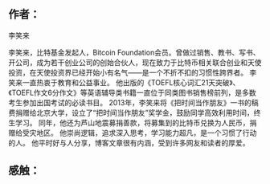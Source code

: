 ## 作者：

李笑来

李笑来，比特基金发起人，Bitcoin Foundation会员。曾做过销售、教书、写书、开公司，成为若干创业公司的创始合伙人，现在致力于比特币相关联合创业和天使投资，在天使投资界已经开始小有名气——是一个不折不扣的习惯性跨界者。
李笑来一直热衷于教育和公益事业。 他出版的《TOEFL核心词汇21天突破》、《TOEFL作文6分作文》等英语辅导类书籍一直位于同类图书销售榜前列，是多数考生参加出国考试的必读书目。
2013年，李笑来将《把时间当作朋友》一书的稿费捐赠给北京大学，设立了“把时间当作朋友”奖学金，鼓励同学高效利用时间，终生学习。 同年，他还为芦山地震募捐善款，将募集到的比特币兑换为人民币，捐赠给受灾地区。
他崇尚逻辑，追求深入思考，学习能力超凡，是一个习惯了行动的人。 他平时好与人分享，博客文章很有内涵，受到许多网友和读者的厚爱。

## 感触：

